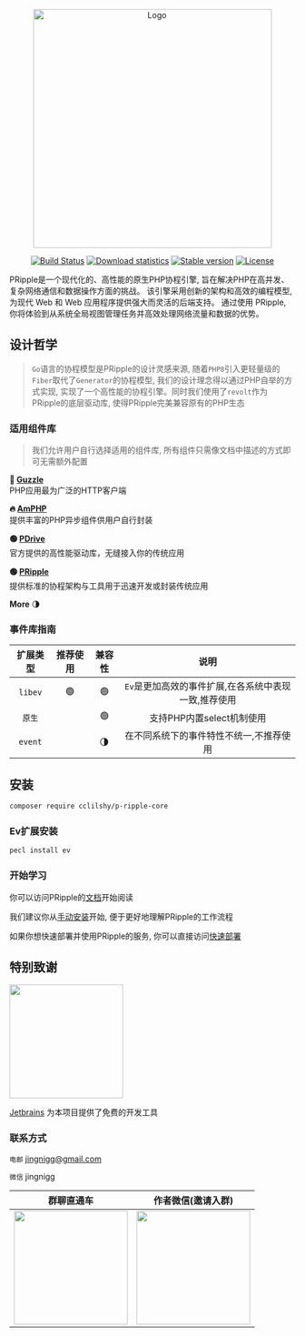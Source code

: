 <p align="center">
<img src="https://www.cloudtay.com/static/image/logo-wide.png" width="420" alt="Logo">
</p>
<p align="center">
<a href="#"><img src="https://img.shields.io/badge/PHP-%3E%3D%208.1-blue" alt="Build Status"></a>
<a href="https://packagist.org/packages/cclilshy/p-ripple-core"><img src="https://img.shields.io/packagist/dt/cclilshy/p-ripple-core" alt="Download statistics"></a>
<a href="https://packagist.org/packages/cclilshy/p-ripple-core"><img src="https://img.shields.io/packagist/v/cclilshy/p-ripple-core" alt="Stable version"></a>
<a href="https://packagist.org/packages/cclilshy/p-ripple-core"><img src="https://img.shields.io/packagist/l/cclilshy/p-ripple-core" alt="License"></a>
</p>
<p>
PRipple是一个现代化的、高性能的原生PHP协程引擎, 旨在解决PHP在高并发、复杂网络通信和数据操作方面的挑战。
该引擎采用创新的架构和高效的编程模型, 为现代 Web 和 Web 应用程序提供强大而灵活的后端支持。
通过使用 PRipple, 你将体验到从系统全局视图管理任务并高效处理网络流量和数据的优势。 </p>

## 设计哲学

> `Go`语言的协程模型是PRipple的设计灵感来源, 随着`PHP8`引入更轻量级的`Fiber`取代了`Generator`的协程模型,
> 我们的设计理念得以通过PHP自举的方式实现, 实现了一个高性能的协程引擎。同时我们使用了`revolt`作为PRipple的底层驱动库,
> 使得PRipple完美兼容原有的PHP生态

### 适用组件库

> 我们允许用户自行选择适用的组件库, 所有组件只需像文档中描述的方式即可无需额外配置

**🚀 [Guzzle](https://docs.guzzlephp.org/en/stable/)**  
PHP应用最为广泛的HTTP客户端

**🔥 [AmPHP](https://amphp.org/)**  
提供丰富的PHP异步组件供用户自行封装

**🟢 [PDrive](https://github.com/cloudtay/p-ripple-drive)**  
官方提供的高性能驱动库，无缝接入你的传统应用

**🟢 [PRipple](https://github.com/cloudtay/p-ripple-core)**  
提供标准的协程架构与工具用于迅速开发或封装传统应用

**More** 🌗

### 事件库指南

|  扩展类型   | 推荐使用 | 兼容性 |              说明               |
|:-------:|:----:|:---:|:-----------------------------:|
| `libev` |  🟢  | 🟢️ | `Ev`是更加高效的事件扩展,在各系统中表现一致,推荐使用 |
|  `原生`   |  ️   | 🟢  |       支持PHP内置select机制使用       |
| `event` |      | 🌗  |     在不同系统下的事件特性不统一,不推荐使用      |

## 安装

````bash
composer require cclilshy/p-ripple-core
````

### Ev扩展安装

```bash
pecl install ev
```

### 开始学习

你可以访问PRipple的[文档](https://p-ripple.cloudtay.com/)开始阅读

我们建议你从[手动安装](https://p-ripple.cloudtay.com/docs/install/professional)开始, 便于更好地理解PRipple的工作流程

如果你想快速部署并使用PRipple的服务, 你可以直接访问[快速部署](https://p-ripple.cloudtay.com/docs/install/server)

## 特别致谢

<a href="https://www.jetbrains.com/?from=p-ripple-core" target="__blank">
    <img src="https://www.jetbrains.com/company/brand/img/jetbrains_logo.png" width="200">
</a>

[Jetbrains](https://www.jetbrains.com/?from=p-ripple-core) 为本项目提供了免费的开发工具

### 联系方式

`电邮` jingnigg@gmail.com

`微信` jingnigg

| 群聊直通车                                                                                                               | 作者微信(邀请入群)                                                                                                          |
|---------------------------------------------------------------------------------------------------------------------|---------------------------------------------------------------------------------------------------------------------|
| <img src="https://cdn.learnku.com/uploads/images/202408/26/114411/Dwy8v4gzjL.jpg!large" width="200" height="200" /> | <img src="https://cdn.learnku.com/uploads/images/202408/26/114411/h2nOpetJb0.jpg!large" width="200" height="200" /> |

